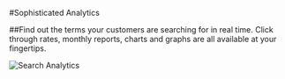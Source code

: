 #Sophisticated Analytics

##Find out the terms your customers are searching for in real time. Click through rates, monthly reports, charts and graphs are all available at your fingertips.

![Search Analytics](http://f22818b4dfc10241d8a3-f1564c64756a8cfee25b6b19953b1d23.r31.cf2.rackcdn.com/analytics.png "Search Results")